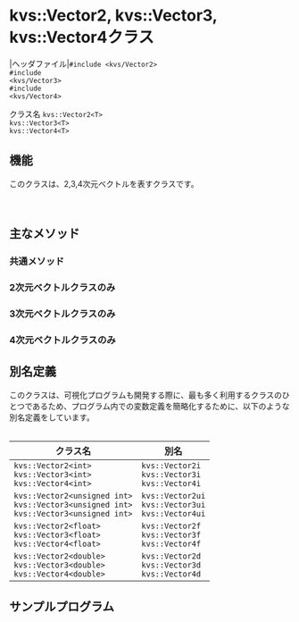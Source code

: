 # kvs::Vector2, kvs::Vector3, kvs::Vector4クラス #

|ヘッダファイル|`#include <kvs/Vector2>`<br><code>#include &lt;kvs/Vector3&gt;</code><br><code>#include &lt;kvs/Vector4&gt;</code>
<tr><td>クラス名   </td><td><code>kvs::Vector2&lt;T&gt;</code><br><code>kvs::Vector3&lt;T&gt;</code><br><code>kvs::Vector4&lt;T&gt;</code>    </td></tr></tbody></table>

<h2>機能</h2>
このクラスは、2,3,4次元ベクトルを表すクラスです。<br>
<br>
<br>
<h2>主なメソッド</h2>

<h3>共通メソッド</h3>

<h3>2次元ベクトルクラスのみ</h3>

<h3>3次元ベクトルクラスのみ</h3>

<h3>4次元ベクトルクラスのみ</h3>


<h2>別名定義</h2>
このクラスは、可視化プログラムも開発する際に、最も多く利用するクラスのひとつであるため、プログラム内での変数定義を簡略化するために、以下のような別名定義をしています。<br>
<br>
<table><thead><th> クラス名 </th><th> 別名 </th></thead><tbody>
<tr><td> <code>kvs::Vector2&lt;int&gt;</code><br><code>kvs::Vector3&lt;int&gt;</code><br><code>kvs::Vector4&lt;int&gt;</code> </td><td> <code>kvs::Vector2i</code><br><code>kvs::Vector3i</code><br><code>kvs::Vector4i</code> </td></tr>
<tr><td> <code>kvs::Vector2&lt;unsigned int&gt;</code><br><code>kvs::Vector3&lt;unsigned int&gt;</code><br><code>kvs::Vector3&lt;unsigned int&gt;</code> </td><td> <code>kvs::Vector2ui</code><br><code>kvs::Vector3ui</code><br><code>kvs::Vector4ui</code> </td></tr>
<tr><td> <code>kvs::Vector2&lt;float&gt;</code><br><code>kvs::Vector3&lt;float&gt;</code><br><code>kvs::Vector4&lt;float&gt;</code> </td><td> <code>kvs::Vector2f</code><br><code>kvs::Vector3f</code><br><code>kvs::Vector4f</code> </td></tr>
<tr><td> <code>kvs::Vector2&lt;double&gt;</code><br><code>kvs::Vector3&lt;double&gt;</code><br><code>kvs::Vector4&lt;double&gt;</code> </td><td> <code>kvs::Vector2d</code><br><code>kvs::Vector3d</code><br><code>kvs::Vector4d</code> </td></tr></tbody></table>

<h2>サンプルプログラム</h2>